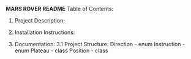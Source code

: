 **MARS ROVER README**
Table of Contents:

1. Project Description:

2. Installation Instructions:

3. Documentation:
  3.1 Project Structure:
     Direction - enum
     Instruction - enum
     Plateau - class
     Position - class
     






